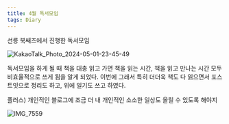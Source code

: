 ```yaml
---
title: 4월 독서모임
tags: Diary
---
```


선릉 북쌔즈에서 진행한 독서모임

![KakaoTalk_Photo_2024-05-01-23-45-49](https://github.com/hoonjanglee/hoonjanglee.github.io/assets/50545088/8c123ad8-d31a-4040-a275-dbc03cdb5383)

독서모임을 하게 될 때 책을 대충 읽고 가면 책을 읽는 시간, 책을 읽고 만나는 시간 모두 비효율적으로 쓰게 됨을 알게 되었다. 이번에 그래서 특히 더더욱 책도 다 읽으면서 포스트잇으로 정리도 하고, 위에 일기도 쓰고 하였다.

플러스) 개인적인 블로그에 조금 더 내 개인적인 소소한 일상도 올릴 수 있도록 해야지 


![IMG_7559](https://github.com/hoonjanglee/hoonjanglee.github.io/assets/50545088/7869dd8e-f1d9-4d2b-8207-45291b64f3b9)